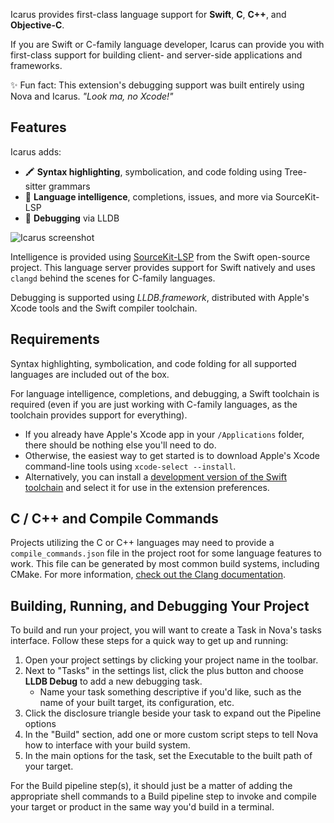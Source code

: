 Icarus provides first-class language support for **Swift**, **C**, **C++**, and **Objective-C**.

If you are Swift or C-family language developer, Icarus can provide you with first-class support for building client- and server-side applications and frameworks.

✨ Fun fact: This extension's debugging support was built entirely using Nova and Icarus. _"Look ma, no Xcode!"_

## Features

Icarus adds:

- 🖍️ **Syntax highlighting**, symbolication, and code folding using Tree-sitter grammars
- 🧪 **Language intelligence**, completions, issues, and more via SourceKit-LSP
- 🐛 **Debugging** via LLDB

![Icarus screenshot](https://github.com/panicinc/icarus/raw/main/screenshot.png)

Intelligence is provided using [SourceKit-LSP](https://github.com/apple/sourcekit-lsp) from the Swift open-source project. This language server provides support for Swift natively and uses `clangd` behind the scenes for C-family languages.

Debugging is supported using _LLDB.framework_, distributed with Apple's Xcode tools and the Swift compiler toolchain.

## Requirements

Syntax highlighting, symbolication, and code folding for all supported languages are included out of the box.

For language intelligence, completions, and debugging, a Swift toolchain is required (even if you are just working with C-family languages, as the toolchain provides support for everything).

- If you already have Apple's Xcode app in your `/Applications` folder, there should be nothing else you'll need to do.
- Otherwise, the easiest way to get started is to download Apple's Xcode command-line tools using `xcode-select --install`.
- Alternatively, you can install a [development version of the Swift toolchain](https://www.swift.org/download/) and select it for use in the extension preferences.

## C / C++ and Compile Commands

Projects utilizing the C or C++ languages may need to provide a `compile_commands.json` file in the project root for some language features to work. This file can be generated by most common build systems, including CMake. For more information, [check out the Clang documentation](https://clang.llvm.org/docs/JSONCompilationDatabase.html).

## Building, Running, and Debugging Your Project

To build and run your project, you will want to create a Task in Nova's tasks interface. Follow these steps for a quick way to get up and running:

1. Open your project settings by clicking your project name in the toolbar.
2. Next to "Tasks" in the settings list, click the plus button and choose **LLDB Debug** to add a new debugging task.
    - Name your task something descriptive if you'd like, such as the name of your built target, its configuration, etc.
3. Click the disclosure triangle beside your task to expand out the Pipeline options
4. In the "Build" section, add one or more custom script steps to tell Nova how to interface with your build system.
5. In the main options for the task, set the Executable to the built path of your target.

For the Build pipeline step(s), it should just be a matter of adding the appropriate shell commands to a Build pipeline step to invoke and compile your target or product in the same way you'd build in a terminal.

